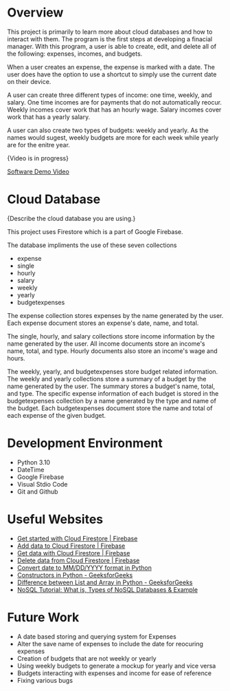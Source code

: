 # Overview

This project is primarily to learn more about cloud databases and how to interact with them. The program is the first steps at developing a finacial manager. With this program, a user is able to create, edit, and delete all of the following: expenses, incomes, and budgets.

When a user creates an expense, the expense is marked with a date. The user does have the option to use a shortcut to simply use the current date on their device.

A user can create three different types of income: one time, weekly, and salary. One time incomes are for payments that do not automatically reocur. Weekly incomes cover work that has an hourly wage. Salary incomes cover work that has a yearly salary.

A user can also create two types of budgets: weekly and yearly. As the names would sugest, weekly budgets are more for each week while yearly are for the enitre year.

{Video is in progress}

[Software Demo Video](http://youtube.link.goes.here)

# Cloud Database

{Describe the cloud database you are using.}

This project uses Firestore which is a part of Google Firebase.

The database impliments the use of these seven collections

- expense
- single
- hourly
- salary
- weekly
- yearly
- budgetexpenses

The expense collection stores expenses by the name generated by the user. Each expense document stores an expense's date, name, and total.

The single, hourly, and salary collections store income information by the name generated by the user. All income documents store an income's name, total, and type. Hourly documents also store an income's wage and hours.

The weekly, yearly, and budgetexpenses store budget related information. The weekly and yearly collections store a summary of a budget by the name generated by the user. The summary stores a budget's name, total, and type. The specific expense information of each budget is stored in the budgetexpenses collection by a name generated by the type and name of the budget. Each budgetexpenses document store the name and total of each expense of the given budget.

# Development Environment

- Python 3.10
- DateTime
- Google Firebase
- Visual Stdio Code
- Git and Github

# Useful Websites

- [Get started with Cloud Firestore | Firebase](https://firebase.google.com/docs/firestore/quickstart)
- [Add data to Cloud Firestore | Firebase](https://firebase.google.com/docs/firestore/manage-data/add-data)
- [Get data with Cloud Firestore | Firebase](https://firebase.google.com/docs/firestore/query-data/get-data)
- [Delete data from Cloud Firestore | Firebase](https://firebase.google.com/docs/firestore/manage-data/delete-data)
- [Convert date to MM/DD/YYYY format in Python](https://www.mytecbits.com/internet/python/convert-date-to-mm-dd-yyyy)
- [Constructors in Python - GeeksforGeeks](https://www.geeksforgeeks.org/constructors-in-python/)
- [Difference between List and Array in Python - GeeksforGeeks](https://www.geeksforgeeks.org/difference-between-list-and-array-in-python/)
- [NoSQL Tutorial: What is, Types of NoSQL Databases & Example](https://www.guru99.com/nosql-tutorial.html)

# Future Work

- A date based storing and querying system for Expenses
- Alter the save name of expenses to include the date for reocuring expenses
- Creation of budgets that are not weekly or yearly
- Using weekly budgets to generate a mockup for yearly and vice versa
- Budgets interacting with expenses and income for ease of reference
- Fixing various bugs